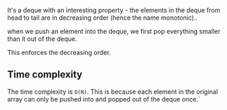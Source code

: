 
It's a deque with an interesting property - the elements in the deque from head to tail are in decreasing order (hence the name monotonic)..

when we push an element into the deque, we first pop everything smaller than it out of the deque.

This enforces the decreasing order.

## Time complexity

The time complexity is `O(N)`. This is because each element in the original array can only be pushed into and popped out of the deque once.`


